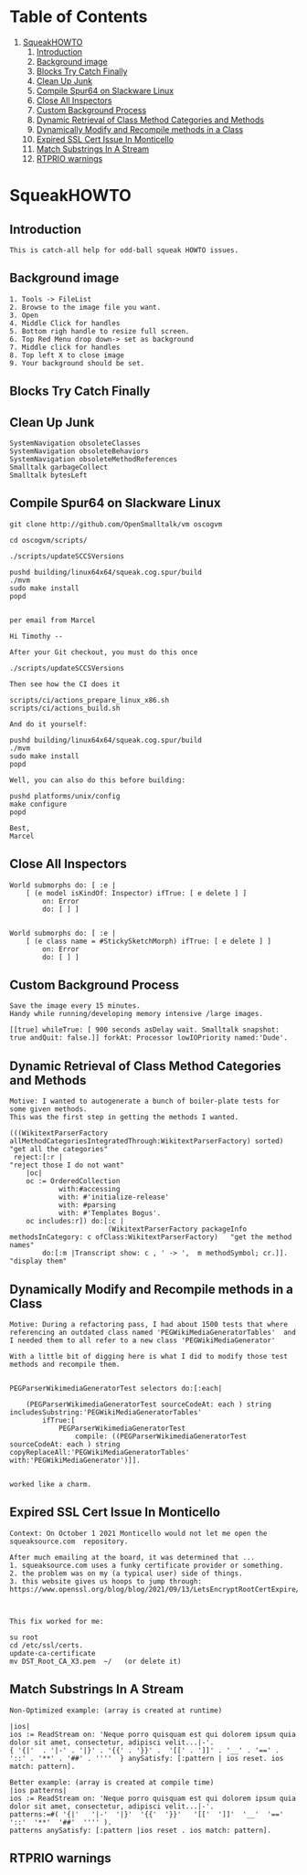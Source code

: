 # Table of Contents1.  [SqueakHOWTO](#orgcb0fa71)    1.  [Introduction](#orgbbf4a85)    2.  [Background image](#orge830ecb)    3.  [Blocks Try Catch Finally](#orgf2b2c75)    4.  [Clean Up Junk](#org894c7ab)    5.  [Compile Spur64 on Slackware Linux](#org77d15c4)    6.  [Close All Inspectors](#orga22dd29)    7.  [Custom Background Process](#org8bef16f)    8.  [Dynamic Retrieval of Class Method Categories and Methods](#org9c4ff38)    9.  [Dynamically Modify and Recompile methods in a Class](#org03d1f33)    10. [Expired SSL Cert Issue In Monticello](#org02f6d7b)    11. [Match Substrings In A Stream](#orgdd85f52)    12. [RTPRIO warnings](#org4b2c33d)<a id="orgcb0fa71"></a># SqueakHOWTO<a id="orgbbf4a85"></a>## Introduction    This is catch-all help for odd-ball squeak HOWTO issues.<a id="orge830ecb"></a>## Background image        1. Tools -> FileList    2. Browse to the image file you want.    3. Open    4. Middle Click for handles    5. Bottom righ handle to resize full screen.    6. Top Red Menu drop down-> set as background    7. Middle click for handles    8. Top left X to close image    9. Your background should be set.<a id="orgf2b2c75"></a>## Blocks Try Catch Finally<a id="org894c7ab"></a>## Clean Up Junk    SystemNavigation obsoleteClasses    SystemNavigation obsoleteBehaviors    SystemNavigation obsoleteMethodReferences    Smalltalk garbageCollect    Smalltalk bytesLeft <a id="org77d15c4"></a>## Compile Spur64 on Slackware Linux    git clone http://github.com/OpenSmalltalk/vm oscogvm        cd oscogvm/scripts/        ./scripts/updateSCCSVersions        pushd building/linux64x64/squeak.cog.spur/build    ./mvm    sudo make install    popd            per email from Marcel        Hi Timothy --        After your Git checkout, you must do this once        ./scripts/updateSCCSVersions        Then see how the CI does it        scripts/ci/actions_prepare_linux_x86.sh    scripts/ci/actions_build.sh        And do it yourself:        pushd building/linux64x64/squeak.cog.spur/build    ./mvm    sudo make install    popd        Well, you can also do this before building:        pushd platforms/unix/config    make configure    popd        Best,    Marcel<a id="orga22dd29"></a>## Close All Inspectors    World submorphs do: [ :e |          [ (e model isKindOf: Inspector) ifTrue: [ e delete ] ]             on: Error             do: [ ] ]            World submorphs do: [ :e |          [ (e class name = #StickySketchMorph) ifTrue: [ e delete ] ]             on: Error             do: [ ] ]<a id="org8bef16f"></a>## Custom Background Process    Save the image every 15 minutes.    Handy while running/developing memory intensive /large images.        [[true] whileTrue: [ 900 seconds asDelay wait. Smalltalk snapshot: true andQuit: false.]] forkAt: Processor lowIOPriority named:'Dude'.<a id="org9c4ff38"></a>## Dynamic Retrieval of Class Method Categories and Methods        Motive: I wanted to autogenerate a bunch of boiler-plate tests for some given methods.    This was the first step in getting the methods I wanted.        (((WikitextParserFactory allMethodCategoriesIntegratedThrough:WikitextParserFactory) sorted)  "get all the categories"     reject:[:r |                                                                                 "reject those I do not want"    	|oc|    	oc := OrderedCollection    			with:#accessing    			with: #'initialize-release'    			with: #parsing    			with: #'Templates Bogus'.    	oc includes:r]) do:[:c |     	                    (WikitextParserFactory packageInfo methodsInCategory: c ofClass:WikitextParserFactory)   "get the method names"    		do:[:m |Transcript show: c , ' -> ',  m methodSymbol; cr.]].                                         "display them"<a id="org03d1f33"></a>## Dynamically Modify and Recompile methods in a Class        Motive: During a refactoring pass, I had about 1500 tests that where referencing an outdated class named 'PEGWikiMediaGeneratorTables'  and I needed them to all refer to a new class 'PEGWikiMediaGenerator'        With a little bit of digging here is what I did to modify those test methods and recompile them.            PEGParserWikimediaGeneratorTest selectors do:[:each|         	(PEGParserWikimediaGeneratorTest sourceCodeAt: each ) string includesSubstring:'PEGWikiMediaGeneratorTables'    		ifTrue:[    			PEGParserWikimediaGeneratorTest     				compile: ((PEGParserWikimediaGeneratorTest sourceCodeAt: each ) string copyReplaceAll:'PEGWikiMediaGeneratorTables' with:'PEGWikiMediaGenerator')]].            worked like a charm.<a id="org02f6d7b"></a>## Expired SSL Cert Issue In Monticello        Context: On October 1 2021 Monticello would not let me open the squeaksource.com  repository.        After much emailing at the board, it was determined that ...    1. squeaksource.com uses a funky certificate provider or something.    2. the problem was on my (a typical user) side of things.    3. this website gives us hoops to jump through:  https://www.openssl.org/blog/blog/2021/09/13/LetsEncryptRootCertExpire/                This fix worked for me:        su root    cd /etc/ssl/certs.    update-ca-certificate    mv DST_Root_CA_X3.pem  ~/   (or delete it)<a id="orgdd85f52"></a>## Match Substrings In A Stream    Non-Optimized example: (array is created at runtime)        |ios|    ios := ReadStream on: 'Neque porro quisquam est qui dolorem ipsum quia dolor sit amet, consectetur, adipisci velit...|-'.    { '{|'  . '|-' . '|}' . '{{' . '}}' .  '[[' . ']]' . '__' . '==' . '::' . '**' . '##' . ''''  } anySatisfy: [:pattern | ios reset. ios match: pattern].        Better example: (array is created at compile time)    |ios patterns|    ios := ReadStream on: 'Neque porro quisquam est qui dolorem ipsum quia dolor sit amet, consectetur, adipisci velit...|-'.    patterns:=#( '{|'   '|-'  '|}'  '{{'  '}}'   '[['  ']]'  '__'  '=='  '::'  '**'  '##'  '''' ).    patterns anySatisfy: [:pattern |ios reset . ios match: pattern].<a id="org4b2c33d"></a>## RTPRIO warnings